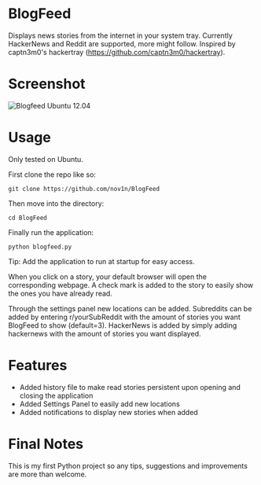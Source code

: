 BlogFeed
========

Displays news stories from the internet in your system tray. 
Currently HackerNews and Reddit are supported, more might follow.
Inspired by captn3m0's hackertray (https://github.com/captn3m0/hackertray).

Screenshot
========
![Blogfeed Ubuntu 12.04](http://i.imgur.com/tNQZ1P0.png)

Usage
========

Only tested on Ubuntu.

First clone the repo like so:
```
git clone https://github.com/nov1n/BlogFeed
```

Then move into the directory:
```
cd BlogFeed
```

Finally run the application:
```
python blogfeed.py
```

Tip: Add the application to run at startup for easy access.

When you click on a story, your default browser will open the corresponding webpage. A check mark is added to the story to easily show the ones you have already read.

Through the settings panel new locations can be added. Subreddits can be added by entering r/yourSubReddit with the amount of stories you want BlogFeed to show (default=3). HackerNews is added by simply adding hackernews with the amount of stories you want displayed.

Features
========
- Added history file to make read stories persistent upon opening and closing the application
- Added Settings Panel to easily add new locations
- Added notifications to display new stories when added

Final Notes
========
This is my first Python project so any tips, suggestions and improvements are more than welcome.
